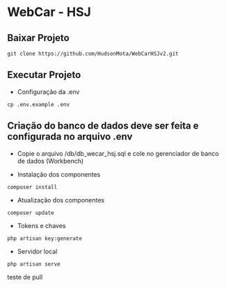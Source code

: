 # WebCar - HSJ

## Baixar Projeto
```
git clone https://github.com/HudsonMota/WebCarHSJv2.git
```
## Executar Projeto

- Configuração da .env
```
cp .env.example .env
```
## Criação do banco de dados deve ser feita e configurada no arquivo .env

- Copie o arquivo /db/db_wecar_hsj.sql e cole no gerenciador de banco de dados (Workbench)


- Instalação dos componentes
```
composer install
```

- Atualização dos componentes
```
composer update
```

- Tokens e chaves
```
php artisan key:generate
```

- Servidor local
```
php artisan serve
```

teste de pull